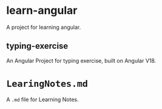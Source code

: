 # learn-angular

A project for learning angular.

## typing-exercise

An Angular Project for typing exercise, built on Angular V18.   


# `LearingNotes.md`

A `.md` file for Learning Notes.
